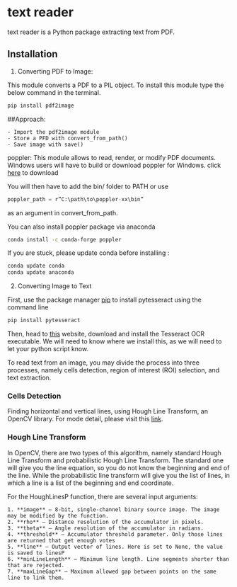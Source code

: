 # text reader
text reader is a Python package extracting text from PDF.

## Installation

1) Converting PDF to Image:

This module converts a PDF to a PIL object. To install this module type the below command in the terminal.

```bash
pip install pdf2image
```

##Approach:

    - Import the pdf2image module
    - Store a PFD with convert_from_path()
    - Save image with save()


poppler: This module allows to read, render, or modify PDF documents. Windows users will have to build or download poppler for Windows. click [here](https://github.com/oschwartz10612/poppler-windows/releases/) to download

You will then have to add the bin/ folder to PATH or use

```Python
poppler_path = r”C:\path\to\poppler-xx\bin”
```
as an argument in convert_from_path.

You can also install poppler package via anaconda

```bash
conda install -c conda-forge poppler
```

If you are stuck, please update conda before installing :

```bash
conda update conda
conda update anaconda
```

2) Converting Image to Text

First, use the package manager [pip](https://pip.pypa.io/en/stable/) to install pytesseract using the command line

```bash
pip install pytesseract
```
Then, head to [this](https://github.com/UB-Mannheim/tesseract/wiki) website, download and install the Tesseract OCR executable. We will need to know where we install this, as we will need to let your python script know.

To read text from an image, you may divide the process into three processes, namely cells detection, region of interest (ROI) selection, and text extraction.

### Cells Detection

Finding horizontal and vertical lines, using Hough Line Transform, an OpenCV library. For mode detail, please visit this [link](https://docs.opencv.org/master/d9/db0/tutorial_hough_lines.html).


### Hough Line Transform

In OpenCV, there are two types of this algorithm, namely standard Hough Line Transform and probabilistic Hough Line Transform. The standard one will give you the line equation, so you do not know the beginning and end of the line. While the probabilistic line transform will give you the list of lines, in which a line is a list of the beginning and end coordinate.

For the HoughLinesP function, there are several input arguments:

    1. **image** — 8-bit, single-channel binary source image. The image may be modified by the function.
    2. **rho** — Distance resolution of the accumulator in pixels.
    3. **theta** — Angle resolution of the accumulator in radians.
    4. **threshold** — Accumulator threshold parameter. Only those lines are returned that get enough votes
    5. **line** — Output vector of lines. Here is set to None, the value is saved to linesP
    6. **minLineLength** — Minimum line length. Line segments shorter than that are rejected.
    7. **maxLineGap** — Maximum allowed gap between points on the same line to link them.
